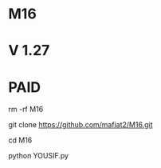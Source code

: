 # M16
# V 1.27
# PAID

rm -rf  M16

git clone https://github.com/mafiat2/M16.git

cd M16

python YOUSIF.py
